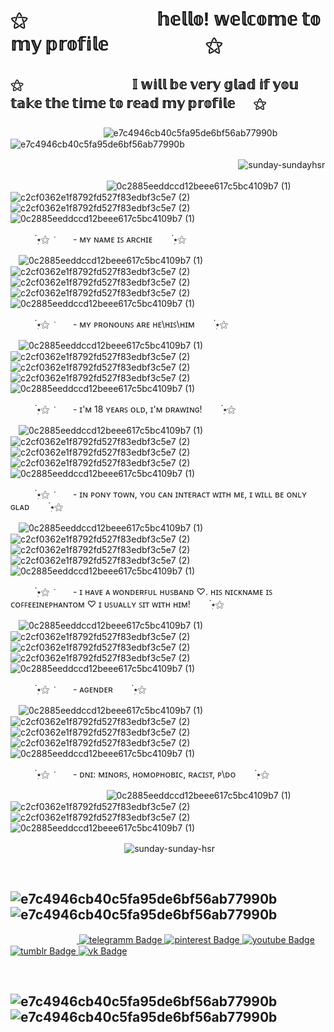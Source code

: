 # ⚝  ᅠᅠ ᅠᅠ ᅠᅠ ᅠ𝕙𝕖𝕝𝕝𝕠! 𝕨𝕖𝕝𝕔𝕠𝕞𝕖 𝕥𝕠 𝕞𝕪 𝕡𝕣𝕠𝕗𝕚𝕝𝕖 ᅠᅠ ᅠᅠ  ᅠ ⚝

## ⚝ᅠ ᅠᅠ ᅠᅠ ᅠᅠ  ᅠ𝕀 𝕨𝕚𝕝𝕝 𝕓𝕖 𝕧𝕖𝕣𝕪 𝕘𝕝𝕒𝕕 𝕚𝕗 𝕪𝕠𝕦 𝕥𝕒𝕜𝕖 𝕥𝕙𝕖 𝕥𝕚𝕞𝕖 𝕥𝕠 𝕣𝕖𝕒𝕕 𝕞𝕪 𝕡𝕣𝕠𝕗𝕚𝕝𝕖   ᅠ ⚝

### 

 ᅠᅠ ᅠᅠ ᅠᅠ  ᅠᅠ ᅠᅠ ![e7c4946cb40c5fa95de6bf56ab77990b](https://github.com/default-raccoon/default-raccoon/assets/170769066/6c97336e-8cef-4165-8ac7-2382754b92e9)![e7c4946cb40c5fa95de6bf56ab77990b](https://github.com/default-raccoon/default-raccoon/assets/170769066/6c97336e-8cef-4165-8ac7-2382754b92e9)

 ᅠᅠ ᅠ ᅠᅠ ᅠ ᅠᅠ ᅠ ᅠᅠ ᅠ ᅠᅠ ᅠ ᅠᅠ  ᅠᅠ ᅠ ᅠᅠ ᅠᅠ![sunday-sundayhsr](https://github.com/default-raccoon/default-raccoon/assets/170769066/40d7486d-4632-4a3f-bdf3-d2eeb595bd34)


 ᅠᅠ ᅠ ᅠᅠᅠᅠ  ᅠᅠᅠᅠ![0c2885eeddccd12beee617c5bc4109b7 (1)](https://github.com/default-raccoon/default-raccoon/assets/170769066/bd1bb958-bf1f-47ea-8fdc-984bb86982e4)![c2cf0362e1f8792fd527f83edbf3c5e7 (2)](https://github.com/default-raccoon/default-raccoon/assets/170769066/435ad427-74a8-45e8-9c9f-6c560896b32b)![c2cf0362e1f8792fd527f83edbf3c5e7 (2)](https://github.com/default-raccoon/default-raccoon/assets/170769066/435ad427-74a8-45e8-9c9f-6c560896b32b)![0c2885eeddccd12beee617c5bc4109b7 (1)](https://github.com/default-raccoon/default-raccoon/assets/170769066/bd1bb958-bf1f-47ea-8fdc-984bb86982e4)

 ᅠᅠ ᅠ๋࣭⭑⚝  ݁ ᅠ ᅠ- ᴍʏ ɴᴀᴍᴇ ɪꜱ ᴀʀᴄʜɪᴇᅠ ᅠ ๋࣭⭑⚝

 ᅠ![0c2885eeddccd12beee617c5bc4109b7 (1)](https://github.com/default-raccoon/default-raccoon/assets/170769066/9b5386af-1cae-48d7-bfa4-b43dd38b0144)![c2cf0362e1f8792fd527f83edbf3c5e7 (2)](https://github.com/default-raccoon/default-raccoon/assets/170769066/1388f71b-ae2d-42fd-a528-5cde64315f92)![c2cf0362e1f8792fd527f83edbf3c5e7 (2)](https://github.com/default-raccoon/default-raccoon/assets/170769066/8d0335d4-609f-4149-93c5-169642ff310c)![c2cf0362e1f8792fd527f83edbf3c5e7 (2)](https://github.com/default-raccoon/default-raccoon/assets/170769066/a3ada3ff-9b42-495f-a41e-8d472aebf839)![0c2885eeddccd12beee617c5bc4109b7 (1)](https://github.com/default-raccoon/default-raccoon/assets/170769066/600a0d23-bc53-4d6a-90ac-1d4752da43b4)

 ᅠᅠ ᅠ๋࣭⭑⚝  ݁ ᅠ ᅠ- ᴍʏ ᴘʀᴏɴᴏᴜɴꜱ ᴀʀᴇ ʜᴇ\ʜɪꜱ\ʜɪᴍᅠ ᅠ ๋࣭⭑⚝

 ᅠ![0c2885eeddccd12beee617c5bc4109b7 (1)](https://github.com/default-raccoon/default-raccoon/assets/170769066/9b5386af-1cae-48d7-bfa4-b43dd38b0144)![c2cf0362e1f8792fd527f83edbf3c5e7 (2)](https://github.com/default-raccoon/default-raccoon/assets/170769066/1388f71b-ae2d-42fd-a528-5cde64315f92)![c2cf0362e1f8792fd527f83edbf3c5e7 (2)](https://github.com/default-raccoon/default-raccoon/assets/170769066/8d0335d4-609f-4149-93c5-169642ff310c)![c2cf0362e1f8792fd527f83edbf3c5e7 (2)](https://github.com/default-raccoon/default-raccoon/assets/170769066/a3ada3ff-9b42-495f-a41e-8d472aebf839)![0c2885eeddccd12beee617c5bc4109b7 (1)](https://github.com/default-raccoon/default-raccoon/assets/170769066/600a0d23-bc53-4d6a-90ac-1d4752da43b4)

 ᅠᅠ ᅠ๋࣭⭑⚝  ݁ ᅠ ᅠ- ɪ'ᴍ 18 ʏᴇᴀʀꜱ ᴏʟᴅ, ɪ'ᴍ ᴅʀᴀᴡɪɴɢ!ᅠ ᅠ ๋࣭⭑⚝

 ᅠ![0c2885eeddccd12beee617c5bc4109b7 (1)](https://github.com/default-raccoon/default-raccoon/assets/170769066/9b5386af-1cae-48d7-bfa4-b43dd38b0144)![c2cf0362e1f8792fd527f83edbf3c5e7 (2)](https://github.com/default-raccoon/default-raccoon/assets/170769066/1388f71b-ae2d-42fd-a528-5cde64315f92)![c2cf0362e1f8792fd527f83edbf3c5e7 (2)](https://github.com/default-raccoon/default-raccoon/assets/170769066/8d0335d4-609f-4149-93c5-169642ff310c)![c2cf0362e1f8792fd527f83edbf3c5e7 (2)](https://github.com/default-raccoon/default-raccoon/assets/170769066/a3ada3ff-9b42-495f-a41e-8d472aebf839)![0c2885eeddccd12beee617c5bc4109b7 (1)](https://github.com/default-raccoon/default-raccoon/assets/170769066/600a0d23-bc53-4d6a-90ac-1d4752da43b4)

 ᅠᅠ ᅠ๋࣭⭑⚝  ݁ ᅠ ᅠ- ɪɴ ᴘᴏɴʏ ᴛᴏᴡɴ, ʏᴏᴜ ᴄᴀɴ ɪɴᴛᴇʀᴀᴄᴛ ᴡɪᴛʜ ᴍᴇ, ɪ ᴡɪʟʟ ʙᴇ ᴏɴʟʏ ɢʟᴀᴅᅠ ᅠ ๋࣭⭑⚝

 ᅠ![0c2885eeddccd12beee617c5bc4109b7 (1)](https://github.com/default-raccoon/default-raccoon/assets/170769066/9b5386af-1cae-48d7-bfa4-b43dd38b0144)![c2cf0362e1f8792fd527f83edbf3c5e7 (2)](https://github.com/default-raccoon/default-raccoon/assets/170769066/1388f71b-ae2d-42fd-a528-5cde64315f92)![c2cf0362e1f8792fd527f83edbf3c5e7 (2)](https://github.com/default-raccoon/default-raccoon/assets/170769066/8d0335d4-609f-4149-93c5-169642ff310c)![c2cf0362e1f8792fd527f83edbf3c5e7 (2)](https://github.com/default-raccoon/default-raccoon/assets/170769066/a3ada3ff-9b42-495f-a41e-8d472aebf839)![0c2885eeddccd12beee617c5bc4109b7 (1)](https://github.com/default-raccoon/default-raccoon/assets/170769066/600a0d23-bc53-4d6a-90ac-1d4752da43b4)
 
 ᅠᅠ ᅠ๋࣭⭑⚝  ݁ ᅠ ᅠ- ɪ ʜᴀᴠᴇ ᴀ ᴡᴏɴᴅᴇʀꜰᴜʟ ʜᴜꜱʙᴀɴᴅ ♡. ʜɪꜱ ɴɪᴄᴋɴᴀᴍᴇ ɪꜱ ᴄᴏꜰꜰᴇᴇɪɴᴇᴘʜᴀɴᴛᴏᴍ ♡ ɪ ᴜꜱᴜᴀʟʟʏ ꜱɪᴛ ᴡɪᴛʜ ʜɪᴍ!ᅠ ᅠ ๋࣭⭑⚝

 ᅠ![0c2885eeddccd12beee617c5bc4109b7 (1)](https://github.com/default-raccoon/default-raccoon/assets/170769066/9b5386af-1cae-48d7-bfa4-b43dd38b0144)![c2cf0362e1f8792fd527f83edbf3c5e7 (2)](https://github.com/default-raccoon/default-raccoon/assets/170769066/1388f71b-ae2d-42fd-a528-5cde64315f92)![c2cf0362e1f8792fd527f83edbf3c5e7 (2)](https://github.com/default-raccoon/default-raccoon/assets/170769066/8d0335d4-609f-4149-93c5-169642ff310c)![c2cf0362e1f8792fd527f83edbf3c5e7 (2)](https://github.com/default-raccoon/default-raccoon/assets/170769066/a3ada3ff-9b42-495f-a41e-8d472aebf839)![0c2885eeddccd12beee617c5bc4109b7 (1)](https://github.com/default-raccoon/default-raccoon/assets/170769066/600a0d23-bc53-4d6a-90ac-1d4752da43b4)

 ᅠᅠ ᅠ๋࣭⭑⚝  ݁ ᅠ ᅠ- ᴀɢᴇɴᴅᴇʀᅠ ᅠ ๋࣭⭑⚝

 ᅠ![0c2885eeddccd12beee617c5bc4109b7 (1)](https://github.com/default-raccoon/default-raccoon/assets/170769066/9b5386af-1cae-48d7-bfa4-b43dd38b0144)![c2cf0362e1f8792fd527f83edbf3c5e7 (2)](https://github.com/default-raccoon/default-raccoon/assets/170769066/1388f71b-ae2d-42fd-a528-5cde64315f92)![c2cf0362e1f8792fd527f83edbf3c5e7 (2)](https://github.com/default-raccoon/default-raccoon/assets/170769066/8d0335d4-609f-4149-93c5-169642ff310c)![c2cf0362e1f8792fd527f83edbf3c5e7 (2)](https://github.com/default-raccoon/default-raccoon/assets/170769066/a3ada3ff-9b42-495f-a41e-8d472aebf839)![0c2885eeddccd12beee617c5bc4109b7 (1)](https://github.com/default-raccoon/default-raccoon/assets/170769066/600a0d23-bc53-4d6a-90ac-1d4752da43b4)

 ᅠᅠ ᅠ๋࣭⭑⚝  ݁ ᅠ ᅠ- ᴅɴɪ: ᴍɪɴᴏʀꜱ, ʜᴏᴍᴏᴘʜᴏʙɪᴄ, ʀᴀᴄɪꜱᴛ, ᴘ\ᴅᴏᅠ ᅠ ๋࣭⭑⚝

 ᅠᅠ ᅠ ᅠᅠᅠᅠ  ᅠᅠᅠᅠ![0c2885eeddccd12beee617c5bc4109b7 (1)](https://github.com/default-raccoon/default-raccoon/assets/170769066/bd1bb958-bf1f-47ea-8fdc-984bb86982e4)![c2cf0362e1f8792fd527f83edbf3c5e7 (2)](https://github.com/default-raccoon/default-raccoon/assets/170769066/435ad427-74a8-45e8-9c9f-6c560896b32b)![c2cf0362e1f8792fd527f83edbf3c5e7 (2)](https://github.com/default-raccoon/default-raccoon/assets/170769066/435ad427-74a8-45e8-9c9f-6c560896b32b)![0c2885eeddccd12beee617c5bc4109b7 (1)](https://github.com/default-raccoon/default-raccoon/assets/170769066/bd1bb958-bf1f-47ea-8fdc-984bb86982e4)

 ᅠᅠ ᅠ ᅠᅠ ᅠ ᅠᅠ ᅠ ᅠᅠ ᅠ![sunday-sunday-hsr](https://github.com/default-raccoon/default-raccoon/assets/170769066/5b76ad2a-f769-425f-b3a8-64023ec81b65)

## ᅠᅠ ᅠᅠ ᅠᅠ  ᅠᅠ ᅠᅠ ᅠᅠ   ![e7c4946cb40c5fa95de6bf56ab77990b](https://github.com/default-raccoon/default-raccoon/assets/170769066/6c97336e-8cef-4165-8ac7-2382754b92e9)![e7c4946cb40c5fa95de6bf56ab77990b](https://github.com/default-raccoon/default-raccoon/assets/170769066/6c97336e-8cef-4165-8ac7-2382754b92e9)

<div id="badges">
 ᅠᅠ ᅠ ᅠᅠ ᅠ ᅠ<a href="https://t.me/archie_arrr">
    <img src="https://img.shields.io/badge/telegramm-paleturquoise?style=for-the-badge&logo=linkedin&logoColor=white" alt="telegramm Badge"/>
  </a>
<a href="https://ru.pinterest.com/archie_arrr/">
    <img src="https://img.shields.io/badge/pinterest-skyblue?style=for-the-badge&logo=pinterestr&logoColor=white" alt="pinterest Badge"/>
<a href="https://www.youtube.com/channel/UC9KsquJjvOFuPMQo-P45vgg">
    <img src="https://img.shields.io/badge/youtube-powderblue?style=for-the-badge&logo=youtube&logoColor=white" alt="youtube Badge"/>
  </a>
<a href="https://www.tumblr.com/archie-arrr/">
    <img src="https://img.shields.io/badge/tumblr-darkcyan?style=for-the-badge&logo=tumblr&logoColor=white" alt="tumblr Badge"/>
  </a>
<a href="https://vk.com/archie_arrr">
    <img src="https://img.shields.io/badge/vk-steelblue?style=for-the-badge&logo=vk&logoColor=white" alt="vk Badge"/>
  </a>
 
</div>

## ᅠᅠ ᅠᅠ ᅠᅠ  ᅠᅠ ᅠᅠ ᅠᅠ   ![e7c4946cb40c5fa95de6bf56ab77990b](https://github.com/default-raccoon/default-raccoon/assets/170769066/6c97336e-8cef-4165-8ac7-2382754b92e9)![e7c4946cb40c5fa95de6bf56ab77990b](https://github.com/default-raccoon/default-raccoon/assets/170769066/6c97336e-8cef-4165-8ac7-2382754b92e9)


